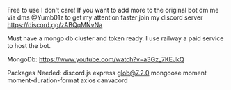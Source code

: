 Free to use I don't care! If you want to add more to the original bot dm me via dms @Yumb01z to get my attention faster join my discord server https://discord.gg/zABQqMNvNa

Must have a mongo db cluster and token ready. I use railway a paid service to host the bot.

MongoDb: https://www.youtube.com/watch?v=a3Gz_7KEJkQ

Packages Needed: 
discord.js
express
glob@7.2.0
mongoose
moment
moment-duration-format
axios
canvacord
